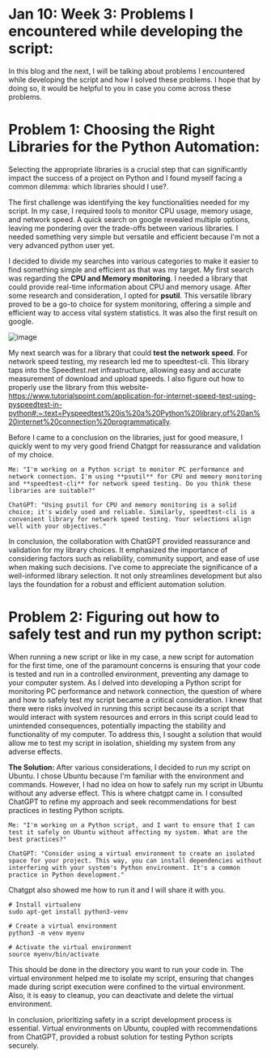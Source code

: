 # Jan 10: Week 3: Problems I encountered while developing the script:

In this blog and the next, I will be talking about problems I encountered while developing the script and how I solved these problems. I hope that by doing so, it would be helpful to you in case you come across these problems.

# Problem 1: Choosing the Right Libraries for the Python Automation:
Selecting the appropriate libraries is a crucial step that can significantly impact the success of a project on Python and I found myself facing a common dilemma: which libraries should I use?. 

The first challenge was identifying the key functionalities needed for my script. In my case, I required tools to monitor CPU usage, memory usage, and network speed. A quick search on google revealed multiple options, leaving me pondering over the trade-offs between various libraries. I needed something very simple but versatile and efficient because I'm not a very advanced python user yet. 

I decided to divide my searches into various categories to make it easier to find something simple and efficient as that was my target. My first search was regarding the **CPU and Memory monitoring**. I needed a library that could provide real-time information about CPU and memory usage. After some research and consideration, I opted for **psutil**. This versatile library proved to be a go-to choice for system monitoring, offering a simple and efficient way to access vital system statistics. It was also the first result on google. 

![image](https://github.com/23W-GBAC/Enechukwu_Blogs/assets/148862792/c99f93ce-67e9-48e8-817c-83dd6c9ae095)

My next search was for a library that could **test the network speed**. For network speed testing, my research led me to speedtest-cli. This library taps into the Speedtest.net infrastructure, allowing easy and accurate measurement of download and upload speeds. I also figure out how to properly use the library from this website- https://www.tutorialspoint.com/application-for-internet-speed-test-using-pyspeedtest-in-python#:~:text=Pyspeedtest%20is%20a%20Python%20library,of%20an%20internet%20connection%20programmatically.

Before I came to a conclusion on the libraries, just for good measure, I quickly went to my very good friend Chatgpt for reassurance and validation of my choice. 
```
Me: "I'm working on a Python script to monitor PC performance and network connection. I'm using **psutil** for CPU and memory monitoring and **speedtest-cli** for network speed testing. Do you think these libraries are suitable?"

ChatGPT: "Using psutil for CPU and memory monitoring is a solid choice; it's widely used and reliable. Similarly, speedtest-cli is a convenient library for network speed testing. Your selections align well with your objectives."
```

In conclusion, the collaboration with ChatGPT provided reassurance and validation for my library choices. It emphasized the importance of considering factors such as reliability, community support, and ease of use when making such decisions. I've come to appreciate the significance of a well-informed library selection. It not only streamlines development but also lays the foundation for a robust and efficient automation solution.

# Problem 2: Figuring out how to safely test and run my python script:
When running a new script or like in my case, a new script for automation for the first time, one of the paramount concerns is ensuring that your code is tested and run in a controlled environment, preventing any damage to your computer system. As I delved into developing a Python script for monitoring PC performance and network connection, the question of where and how to safely test my script became a critical consideration. I knew that there were risks involved in running this script because its a script that would interact with system resources and errors in this script could lead to unintended consequences, potentially impacting the stability and functionality of my computer. To address this, I sought a solution that would allow me to test my script in isolation, shielding my system from any adverse effects.

**The Solution:** 
After various considerations, I decided to run my script on Ubuntu. I chose Ubuntu because I'm familiar with the environment and commands. However, I had no idea on how to safely run my script in Ubuntu without any adverse effect. This is where chatgpt came in. I consulted ChatGPT to refine my approach and seek recommendations for best practices in testing Python scripts.
```
Me: "I'm working on a Python script, and I want to ensure that I can test it safely on Ubuntu without affecting my system. What are the best practices?"

ChatGPT: "Consider using a virtual environment to create an isolated space for your project. This way, you can install dependencies without interfering with your system's Python environment. It's a common practice in Python development."
```
Chatgpt also showed me how to run it and I will share it with you.
```
# Install virtualenv
sudo apt-get install python3-venv

# Create a virtual environment
python3 -m venv myenv

# Activate the virtual environment
source myenv/bin/activate
```
This should be done in the directory you want to run your code in. The virtual environment helped me to isolate my script, ensuring that changes made during script execution were confined to the virtual environment. Also, it is easy to cleanup, you can deactivate and delete the virtual environment.

In conclusion, prioritizing safety in a script development process is essential. Virtual environments on Ubuntu, coupled with recommendations from ChatGPT, provided a robust solution for testing Python scripts securely.
